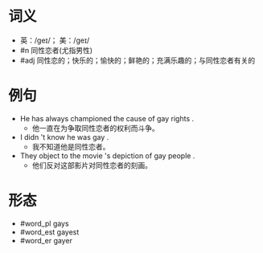 # 词义
- 英：/ɡeɪ/； 美：/ɡeɪ/
- #n 同性恋者(尤指男性)
- #adj 同性恋的；快乐的；愉快的；鲜艳的；充满乐趣的；与同性恋者有关的
# 例句
- He has always championed the cause of gay rights .
	- 他一直在为争取同性恋者的权利而斗争。
- I didn 't know he was gay .
	- 我不知道他是同性恋者。
- They object to the movie 's depiction of gay people .
	- 他们反对这部影片对同性恋者的刻画。
# 形态
- #word_pl gays
- #word_est gayest
- #word_er gayer
